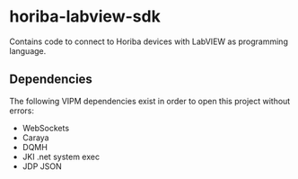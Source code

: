 # horiba-labview-sdk
Contains code to connect to Horiba devices with LabVIEW as programming language.

## Dependencies
The following VIPM dependencies exist in order to open this project without errors:
- WebSockets
- Caraya
- DQMH
- JKI .net system exec
- JDP JSON